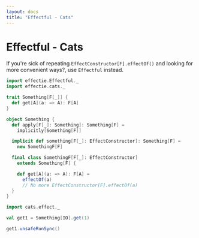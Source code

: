 ```yaml
---
layout: docs
title: "Effectful - Cats"
---
```


# Effectful - Cats

If you're sick of repeating `EffectConstructor[F].effectOf()` and looking for more convenient ways?, use `Effectful` instead.

```scala mdoc:reset-object
import effectie.Effectful._
import effectie.cats._

trait Something[F[_]] {
  def get[A](a: => A): F[A]
}

object Something {
  def apply[F[_]: Something]: Something[F] =
    implicitly[Something[F]]

  implicit def something[F[_]: EffectConstructor]: Something[F] =
    new SomethingF[F]

  final class SomethingF[F[_]: EffectConstructor]
    extends Something[F] {

    def get[A](a: => A): F[A] =
      effectOf(a)
      // No more EffectConstructor[F].effectOf(a)
  }
}

import cats.effect._

val get1 = Something[IO].get(1)

get1.unsafeRunSync()
```
